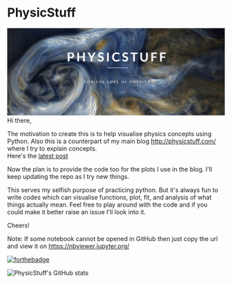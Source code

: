 # PhysicStuff
![Screenshot](Header.png)
Hi there,  

The motivation to create this is to help visualise physics concepts using Python. Also this is a counterpart of my main blog http://physicstuff.com/ where I try to explain concepts.  
Here's the [latest post](http://physicstuff.com/what-is-leidenfrost-effect/)  

Now the plan is to provide the code too for the plots I use in the blog. I'll keep updating the repo as I try new things.


This serves my selfish purpose of practicing python. But it's always fun to write codes which can visualise functions, plot, fit, and analysis of what things actually mean. 
Feel free to play around with the code and if you could make it better raise an issue I'll look into it.   

Cheers!


Note: If some notebook cannot be opened in GitHub then just copy the url and view it on https://nbviewer.jupyter.org/ 

[![forthebadge](https://forthebadge.com/images/badges/made-with-python.svg)](https://forthebadge.com)

![PhysicStuff's GitHub stats](https://github-readme-stats.vercel.app/api?username=iamstarstuff&show_icons=true&theme=synthwave&hide=contribs,prs,issues&custom_title=PhysicStuff's_GitHub_Stats)


